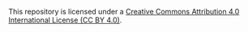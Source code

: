 This repository is licensed under a [Creative Commons Attribution 4.0 International License (CC BY 4.0)](https://creativecommons.org/licenses/by/4.0/).
